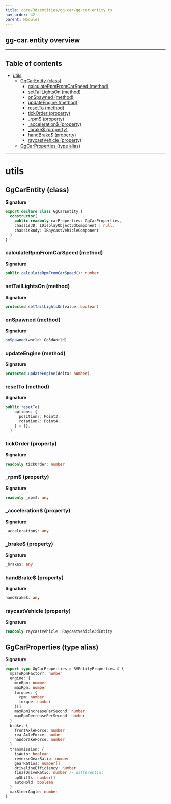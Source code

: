 ```yaml
---
title: core/3d/entities/gg-car/gg-car.entity.ts
nav_order: 42
parent: Modules
---
```


## gg-car.entity overview

---

<h2 class="text-delta">Table of contents</h2>

- [utils](#utils)
  - [GgCarEntity (class)](#ggcarentity-class)
    - [calculateRpmFromCarSpeed (method)](#calculaterpmfromcarspeed-method)
    - [setTailLightsOn (method)](#settaillightson-method)
    - [onSpawned (method)](#onspawned-method)
    - [updateEngine (method)](#updateengine-method)
    - [resetTo (method)](#resetto-method)
    - [tickOrder (property)](#tickorder-property)
    - [\_rpm$ (property)](#_rpm-property)
    - [\_acceleration$ (property)](#_acceleration-property)
    - [\_brake$ (property)](#_brake-property)
    - [handBrake$ (property)](#handbrake-property)
    - [raycastVehicle (property)](#raycastvehicle-property)
  - [GgCarProperties (type alias)](#ggcarproperties-type-alias)

---

# utils

## GgCarEntity (class)

**Signature**

```ts
export declare class GgCarEntity {
  constructor(
    public readonly carProperties: GgCarProperties,
    chassis3D: IDisplayObject3dComponent | null,
    chassisBody: IRaycastVehicleComponent
  )
}
```

### calculateRpmFromCarSpeed (method)

**Signature**

```ts
public calculateRpmFromCarSpeed(): number
```

### setTailLightsOn (method)

**Signature**

```ts
protected setTailLightsOn(value: boolean)
```

### onSpawned (method)

**Signature**

```ts
onSpawned(world: Gg3dWorld)
```

### updateEngine (method)

**Signature**

```ts
protected updateEngine(delta: number)
```

### resetTo (method)

**Signature**

```ts
public resetTo(
    options: {
      position?: Point3;
      rotation?: Point4;
    } = {},
  )
```

### tickOrder (property)

**Signature**

```ts
readonly tickOrder: number
```

### \_rpm$ (property)

**Signature**

```ts
readonly _rpm$: any
```

### \_acceleration$ (property)

**Signature**

```ts
_acceleration$: any
```

### \_brake$ (property)

**Signature**

```ts
_brake$: any
```

### handBrake$ (property)

**Signature**

```ts
handBrake$: any
```

### raycastVehicle (property)

**Signature**

```ts
readonly raycastVehicle: RaycastVehicle3dEntity
```

## GgCarProperties (type alias)

**Signature**

```ts
export type GgCarProperties = RVEntityProperties & {
  mpsToRpmFactor?: number
  engine: {
    minRpm: number
    maxRpm: number
    torques: {
      rpm: number
      torque: number
    }[]
    maxRpmIncreasePerSecond: number
    maxRpmDecreasePerSecond: number
  }
  brake: {
    frontAxleForce: number
    rearAxleForce: number
    handbrakeForce: number
  }
  transmission: {
    isAuto: boolean
    reverseGearRatio: number
    gearRatios: number[]
    drivelineEfficiency: number
    finalDriveRatio: number // differential
    upShifts: number[]
    autoHold: boolean
  }
  maxSteerAngle: number
}
```
